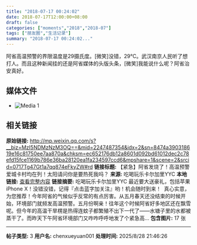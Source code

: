 ```yaml
---
title: "2018-07-17 00:24:02"
date: 2018-07-17T12:00:00+08:00
draft: false
categories: ["moments","2018","2018-07"]
tags: ["朋友圈","生活记录"]
summary: "2018-07-17 00:24:02..."
---
```


阿省高温预警的界限温度是29摄氏度。[微笑]没错，29°C。武汉南京人民听了想打人。而且这种新闻挂的还是阿省媒体的头版头条，[微笑]我能说什么呢？阿省治安真好。

## 媒体文件

- ![Media 1](/Moments/photos/2018-07-17/201807170024020.jpg)

## 相关链接

**原始链接:** http://mp.weixin.qq.com/s?__biz=MzI5NDMzNzM3OQ==&mid=2247487354&idx=2&sn=8474a390318619e16c81750ee7aa870a&chksm=ec652176db12a8601d092bd61012dec2c78efd15fce1169b786e36ba28120ea1fa234597ccd6&mpshare=1&scene=2&srcid=0717Tg47Gt1a7qq874eFkyZW#rd
**链接标题:** 【紧急】阿省发烧了！高温预警爱城卡村均在列！太阳请问你是要热死我吗？
**来源:** 吃喝玩乐卡尔加里YYC
**本地链接:** [查看完整内容](/link_content/2018/07/2018-07-17-2/link_content/)
**链接摘要:** 吃喝玩乐卡尔加里YYC 最近要大送豪礼，包括苹果 iPhone X！没错没错，记得『点击蓝字加关注』哟！机会随时到来！  真心实意，为您推荐！今年阿省的气候似乎反常的有点厉害。从五月春天还没结束的时候开始，环境部门就频发高温预警。五月份啊亲！往年这个时候阿省好多地区还在飘雪呢。但今年的高温干旱楞是热得连蚊子都繁殖不出下一代了——水塘子里的水都被蒸干了。而昨天下午阿省环境部门又咋咋呼呼地发了个紧急高...
**包含图片:** 17 张

---

**帖子类型:** 3
**用户名:** chenxueyuan001
**处理时间:** 2025/8/28 21:46:26